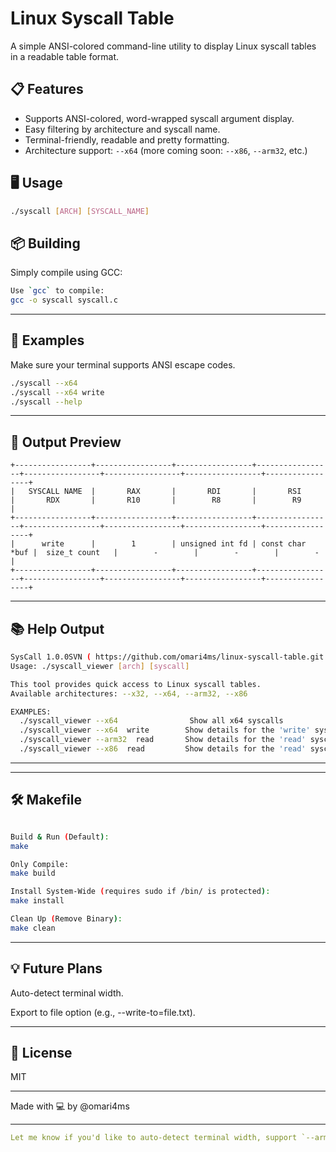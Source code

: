 #  Linux Syscall Table 

A simple ANSI-colored command-line utility to display Linux syscall tables in a readable table format.

## 📋 Features

- Supports ANSI-colored, word-wrapped syscall argument display.
- Easy filtering by architecture and syscall name.
- Terminal-friendly, readable and pretty formatting.
- Architecture support: `--x64` (more coming soon: `--x86`, `--arm32`, etc.)

## 🖥️ Usage

```bash
./syscall [ARCH] [SYSCALL_NAME]
```

## 📦 Building

Simply compile using GCC:

```bash
Use `gcc` to compile:
gcc -o syscall syscall.c
```

---

## 🔧 Examples

Make sure your terminal supports ANSI escape codes.
```bash
./syscall --x64
./syscall --x64 write
./syscall --help
```
---

## 🧾 Output Preview

```pgsql
+-----------------+-----------------+-----------------+-----------------+-----------------+-----------------+-----------------+-----------------+
|   SYSCALL NAME  |       RAX       |       RDI       |       RSI       |       RDX       |       R10       |        R8       |        R9       |
+-----------------+-----------------+-----------------+-----------------+-----------------+-----------------+-----------------+-----------------+
|      write      |        1        | unsigned int fd | const char *buf |  size_t count   |        -        |        -        |        -        |
+-----------------+-----------------+-----------------+-----------------+-----------------+-----------------+-----------------+-----------------+
```
---

## 📚 Help Output

```bash
SysCall 1.0.0SVN ( https://github.com/omari4ms/linux-syscall-table.git )
Usage: ./syscall_viewer [arch] [syscall]

This tool provides quick access to Linux syscall tables.
Available architectures: --x32, --x64, --arm32, --x86

EXAMPLES:
  ./syscall_viewer --x64                Show all x64 syscalls
  ./syscall_viewer --x64  write        Show details for the 'write' syscall on x64
  ./syscall_viewer --arm32  read       Show details for the 'read' syscall on arm32
  ./syscall_viewer --x86  read         Show details for the 'read' syscall on x86
```
---

---

## 🛠️ Makefile

```bash

Build & Run (Default):
make

Only Compile:
make build

Install System-Wide (requires sudo if /bin/ is protected):
make install

Clean Up (Remove Binary):
make clean

```
---

## 💡 Future Plans

Auto-detect terminal width.

Export to file option (e.g., --write-to=file.txt).

---

## 📄 License

MIT 

---

Made with 💻 by @omari4ms



---

```yaml
Let me know if you'd like to auto-detect terminal width, support `--arm32`, or add search by syscall name!
```



